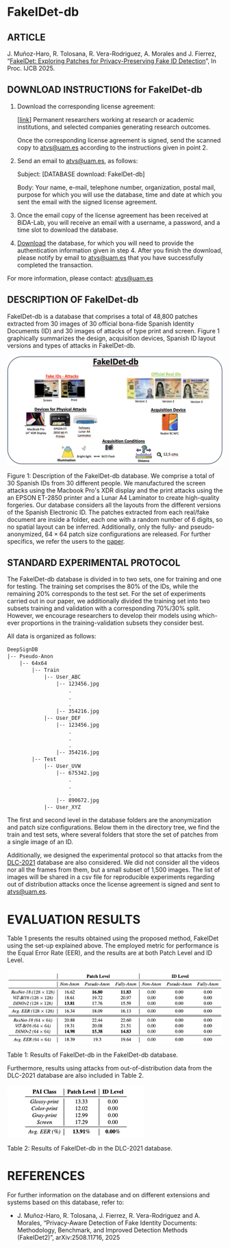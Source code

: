 # FakeIDet-db

## ARTICLE
J. Muñoz-Haro, R. Tolosana, R. Vera-Rodriguez, A. Morales and J. Fierrez, “[FakeIDet: Exploring Patches for Privacy-Preserving Fake ID Detection](https://arxiv.org/abs/2504.07761)”, In Proc. IJCB 2025. 

## DOWNLOAD INSTRUCTIONS for FakeIDet-db
1. Download the corresponding license agreement:
    
    [[link](link)] Permanent researchers working at research or academic institutions, and selected companies generating research outcomes.
    
    Once the corresponding license agreement is signed, send the scanned copy to atvs@uam.es according to the instructions given in point 2.

2. Send an email to atvs@uam.es, as follows:

    Subject: [DATABASE download: FakeIDet-db]

    Body: Your name, e-mail, telephone number, organization, postal mail, purpose for which you will use the database, time and date at which you sent the email with the signed license agreement.

3. Once the email copy of the license agreement has been received at BiDA-Lab, you will receive an email with a username, a password, and a time slot to download the database.

4. [Download](https://bidalab.eps.uam.es/listdatabases) the database, for which you will need to provide the authentication information given in step 4. After you finish the download, please notify by email to atvs@uam.es that you have successfully completed the transaction.

For more information, please contact: atvs@uam.es 

## DESCRIPTION OF FakeIDet-db
FakeIDet-db is a database that comprises a total of 48,800 patches extracted from 30 images of 30 official bona-fide Spanish Identity Documents (ID) and 30 images of attacks of type print and screen. Figure 1 graphically summarizes the design, acquisition devices, Spanish ID layout versions and types of attacks in FakeIDet-db.

![image info](./assets/summary.png)

Figure 1: Description of the FakeIDet-db database. We comprise a total of 30 Spanish IDs from 30 different people. We manufactured the screen attacks using the Macbook Pro's XDR display and the print attacks using the an EPSON ET-2850 printer and a Lunar A4 Laminator to create high-quality forgeries. Our database considers all the layouts from the different versions of the Spanish Electronic ID. The patches extracted from each real/fake document are inside a folder, each one with a random number of 6 digits, so no spatial layout can be inferred. Additionally, only the fully- and pseudo-anonymized, $64 \times 64$ patch size configurations are released. For further specifics, we refer the users to the [paper](https://arxiv.org/abs/2504.07761).

## STANDARD EXPERIMENTAL PROTOCOL

The FakeIDet-db database is divided in to two sets, one for training and one for testing. The training set comprises the 80% of the IDs, while the remaining 20% corresponds to the test set. For the set of experiments carried out in our paper, we additionally divided the training set into two subsets training and validation with a corresponding 70%/30% split. However, we encourage researchers to develop their models using which-ever proportions in the training-validation subsets they consider best.

All data is organized as follows:

```
DeepSignDB
|-- Pseudo-Anon
    |-- 64x64
        |-- Train
            |-- User_ABC
                |-- 123456.jpg
                    .
                    .
                    .
                |-- 354216.jpg
            |-- User_DEF
                |-- 123456.jpg
                    .
                    .
                    .
                |-- 354216.jpg
        |-- Test
            |-- User_UVW
                |-- 675342.jpg
                    .
                    .
                    .
                |-- 890672.jpg
            |-- User_XYZ
```
The first and second level in the database folders are the anonymization and patch size configurations. Below them in the directory tree, we find the train and test sets, where several folders that store the set of patches from a single image of an ID. 

Additionally, we designed the experimental protocol so that attacks from the [DLC-2021](https://www.mdpi.com/2313-433X/8/7/181) database are also considered. We did not consider all the videos nor all the frames from them, but a small subset of 1,500 images. The list of images will be shared in a csv file for reproducible experiments regarding out of distribution attacks once the license agreement is signed and sent to atvs@uam.es.

# EVALUATION RESULTS

Table 1 presents the results obtained using the proposed method, FakeIDet using the set-up explained above. The employed metric for performance is the Equal Error Rate (EER), and the results are at both Patch Level and ID Level.

![image info](./assets/fakeidet-results.png)

Table 1: Results of FakeIDet-db in the FakeIDet-db database.

Furthermore, results using attacks from out-of-distribution data from the DLC-2021 database are also included in Table 2.

![image info](./assets/DLC_results.png)

Table 2: Results of FakeIDet-db in the DLC-2021 database.

# REFERENCES

For further information on the database and on different extensions and systems based on this database, refer to:

* J. Muñoz-Haro, R. Tolosana, J. Fierrez, R. Vera-Rodriguez and A. Morales, “Privacy-Aware Detection of Fake Identity Documents: Methodology, Benchmark, and Improved Detection Methods (FakeIDet2)”, arXiv:2508.11716, 2025
